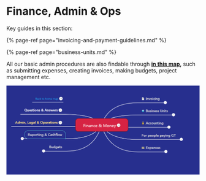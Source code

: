 # Finance, Admin & Ops

Key guides in this section:

{% page-ref page="invoicing-and-payment-guidelines.md" %}

{% page-ref page="business-units.md" %}



All our basic admin procedures are also findable through [**in this map**](https://www.mindmeister.com/1195542438?t=LYHjk2g2DM)**,** such as submitting expenses, creating invoices, making budgets, project management etc. 

![](../../.gitbook/assets/image%20%2812%29.png)



